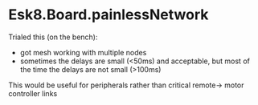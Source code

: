 # Esk8.Board.painlessNetwork
Trialed this (on the bench):
- got mesh working with multiple nodes
- sometimes the delays are small (<50ms) and acceptable, but most of the time the delays are not small (>100ms)

This would be useful for peripherals rather than critical remote-> motor controller links
